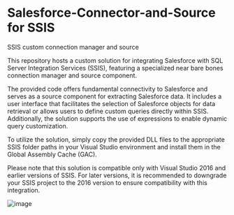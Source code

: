# Salesforce-Connector-and-Source for SSIS
SSIS custom connection manager and source

This repository hosts a custom solution for integrating Salesforce with SQL Server Integration Services (SSIS), featuring a specialized near bare bones connection manager and source component.

The provided code offers fundamental connectivity to Salesforce and serves as a source component for extracting Salesforce data. It includes a user interface that facilitates the selection of Salesforce objects for data retrieval or allows users to define custom queries directly within SSIS. Additionally, the solution supports the use of expressions to enable dynamic query customization.

To utilize the solution, simply copy the provided DLL files to the appropriate SSIS folder paths in your Visual Studio environment and install them in the Global Assembly Cache (GAC).

Please note that this solution is compatible only with Visual Studio 2016 and earlier versions of SSIS. For later versions, it is recommended to downgrade your SSIS project to the 2016 version to ensure compatibility with this integration.

![image](https://github.com/KingShaggy1/Salesforce-Connector-and-Source/assets/47197934/ab10514e-4846-41d9-a1b7-6b33f11790d4)

